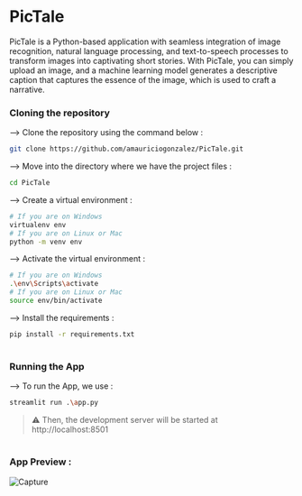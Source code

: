 # PicTale
PicTale is a Python-based application with seamless integration of image recognition, natural language processing, and text-to-speech processes to transform images into captivating short stories. With PicTale, you can simply upload an image, and a machine learning model generates a descriptive caption that captures the essence of the image, which is used to craft a narrative.

### Cloning the repository

--> Clone the repository using the command below :
```bash
git clone https://github.com/amauriciogonzalez/PicTale.git

```

--> Move into the directory where we have the project files : 
```bash
cd PicTale

```

--> Create a virtual environment :
```bash
# If you are on Windows
virtualenv env
# If you are on Linux or Mac
python -m venv env
```

--> Activate the virtual environment :
```bash
# If you are on Windows
.\env\Scripts\activate
# If you are on Linux or Mac
source env/bin/activate
```

--> Install the requirements :
```bash
pip install -r requirements.txt

```

#

### Running the App

--> To run the App, we use :
```bash
streamlit run .\app.py
```

> ⚠ Then, the development server will be started at http://localhost:8501

#

### App Preview :

![Capture](https://github.com/amauriciogonzalez/PicTale/assets/88101535/c2a3444d-0d23-4306-9327-0275610919d5)


#
